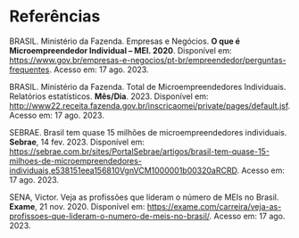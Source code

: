 # Referências

BRASIL. Ministério da Fazenda. Empresas e Negócios. <b>O que é Microempreendedor Individual – MEI. 2020</b>. Disponível em: https://www.gov.br/empresas-e-negocios/pt-br/empreendedor/perguntas-frequentes. Acesso em: 17 ago. 2023.

BRASIL. Ministério da Fazenda. Total de Microempreendedores Individuais. Relatórios estatísticos. <b>Mês/Dia</b>. 2023. Disponível em: http://www22.receita.fazenda.gov.br/inscricaomei/private/pages/default.jsf. Acesso em: 17 ago. 2023.

SEBRAE. Brasil tem quase 15 milhões de microempreendedores individuais. <b>Sebrae</b>, 14 fev. 2023. Disponível em: https://sebrae.com.br/sites/PortalSebrae/artigos/brasil-tem-quase-15-milhoes-de-microempreendedores-individuais,e538151eea156810VgnVCM1000001b00320aRCRD. Acesso em: 17 ago. 2023.

SENA, Victor. Veja as profissões que lideram o número de MEIs no Brasil. <b>Exame</b>, 21 nov. 2020. Disponível em: https://exame.com/carreira/veja-as-profissoes-que-lideram-o-numero-de-meis-no-brasil/. Acesso em: 17 ago. 2023.
